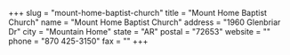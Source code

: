 +++
slug = "mount-home-baptist-church"
title = "Mount Home Baptist Church"
name = "Mount Home Baptist Church"
address = "1960 Glenbriar Dr"
city = "Mountain Home"
state = "AR"
postal = "72653"
website = ""
phone = "870 425-3150"
fax = ""
+++
